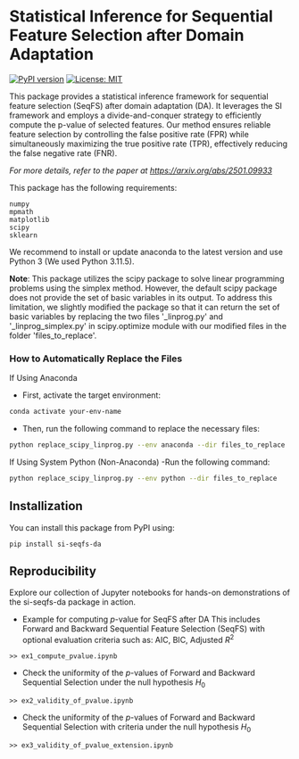 # Statistical Inference for Sequential Feature Selection after Domain Adaptation

[![PyPI version](https://badge.fury.io/py/si-seqfs-da.svg)](https://badge.fury.io/py/si-seqfs-da)
[![License: MIT](https://img.shields.io/badge/License-MIT-yellow.svg)](https://opensource.org/licenses/MIT)

This package provides a statistical inference framework for sequential feature selection (SeqFS) after domain adaptation (DA). It leverages the SI framework and employs a divide-and-conquer strategy to efficiently compute the p-value of selected features. Our method ensures reliable feature selection by controlling the false positive rate (FPR) while simultaneously maximizing the true positive rate (TPR), effectively reducing the false negative rate (FNR).

*For more details, refer to the paper at https://arxiv.org/abs/2501.09933*

This package has the following requirements:

    numpy
    mpmath
    matplotlib
    scipy
    sklearn

We recommend to install or update anaconda to the latest version and use Python 3 (We used Python 3.11.5).

**Note**: This package utilizes the scipy package to solve linear programming problems using the simplex method. However, the default scipy package does not provide the set of basic variables in its output. To address this limitation, we slightly modified the package so that it can return the set of basic variables by replacing the two files '_linprog.py' and '_linprog_simplex.py' in scipy.optimize module with our modified files in the folder 'files_to_replace'.


### How to Automatically Replace the Files  
If Using Anaconda
- First, activate the target environment:  
```sh
conda activate your-env-name
```
- Then, run the following command to replace the necessary files:

``` sh
python replace_scipy_linprog.py --env anaconda --dir files_to_replace
```

If Using System Python (Non-Anaconda)
-Run the following command:

```sh
python replace_scipy_linprog.py --env python --dir files_to_replace
```

## Installization

You can install this package from PyPI using:

`pip install si-seqfs-da`

## Reproducibility

Explore our collection of Jupyter notebooks for hands-on demonstrations of the si-seqfs-da package in action.

- Example for computing $p$-value for SeqFS after DA
This includes Forward and Backward Sequential Feature Selection (SeqFS) with optional evaluation criteria such as: AIC, BIC, Adjusted $R^2$
```
>> ex1_compute_pvalue.ipynb
```

- Check the uniformity of the $p$-values of Forward and Backward Sequential Selection under the null hypothesis $H_0$
```
>> ex2_validity_of_pvalue.ipynb
```

- Check the uniformity of the $p$-values of Forward and Backward Sequential Selection with criteria under the null hypothesis $H_0$
```
>> ex3_validity_of_pvalue_extension.ipynb
```